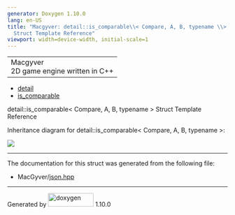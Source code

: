 ```yaml
---
generator: Doxygen 1.10.0
lang: en-US
title: "Macgyver: detail::is_comparable\\< Compare, A, B, typename \\>
  Struct Template Reference"
viewport: width=device-width, initial-scale=1
---
```


<div id="top">

<div id="titlearea">

<table data-cellspacing="0" data-cellpadding="0">
<colgroup>
<col style="width: 100%" />
</colgroup>
<tbody>
<tr id="projectrow" class="odd">
<td id="projectalign"><div id="projectname">
Macgyver
</div>
<div id="projectbrief">
2D game engine written in C++
</div></td>
</tr>
</tbody>
</table>

</div>

<div id="main-nav">

</div>

<div id="nav-path" class="navpath">

- <a href="namespacedetail.html" class="el">detail</a>
- <a href="structdetail_1_1is__comparable.html"
  class="el">is_comparable</a>

</div>

</div>

<div class="header">

<div class="headertitle">

<div class="title">

detail::is_comparable\< Compare, A, B, typename \> Struct Template
Reference

</div>

</div>

</div>

<div class="contents">

<div class="dynheader">

Inheritance diagram for detail::is_comparable\< Compare, A, B, typename
\>:

</div>

<div class="dyncontent">

<div class="center">

![](structdetail_1_1is__comparable.png)

</div>

</div>

------------------------------------------------------------------------

The documentation for this struct was generated from the following file:

- MacGyver/<a href="json_8hpp_source.html" class="el">json.hpp</a>

</div>

------------------------------------------------------------------------

<span class="small">Generated
by [<img src="doxygen.svg" class="footer" width="104" height="31"
alt="doxygen" />](https://www.doxygen.org/index.html) 1.10.0</span>
